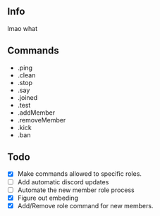 Info
------
lmao what

**Commands**
------
* .ping
* .clean
* .stop
* .say
* .joined
* .test
* .addMember
* .removeMember
* .kick
* .ban

**Todo**
------
- [x] Make commands allowed to specific roles.
- [ ] Add automatic discord updates
- [ ] Automate the new member role process
- [x] Figure out embeding
- [x] Add/Remove role command for new members.
